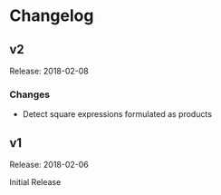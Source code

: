 # Changelog

## v2

Release: 2018-02-08

### Changes

 * Detect square expressions formulated as products


## v1

Release: 2018-02-06

Initial Release
